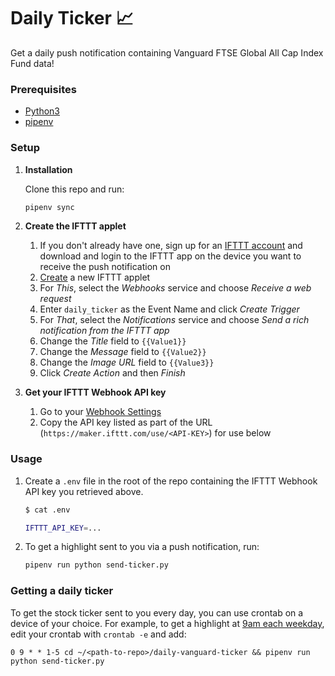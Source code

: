# Daily Ticker 📈

Get a daily push notification containing Vanguard FTSE Global All Cap Index Fund
data!

### Prerequisites
* [Python3](https://www.python.org/download/releases/3.0/)
* [pipenv](https://pypi.org/project/pipenv/)

### Setup

1. **Installation**

   Clone this repo and run:
   ```bash
   pipenv sync
   ```
1. **Create the IFTTT applet**

   1. If you don't already have one, sign up for an
      [IFTTT account](https://ifttt.com/) and download and login to the IFTTT
      app on the device you want to receive the push notification on
   1. [Create](https://ifttt.com/create) a new IFTTT applet
   1. For _This_, select the _Webhooks_ service and choose
      _Receive a web request_
   1. Enter `daily_ticker` as the Event Name and click _Create Trigger_
   1. For _That_, select the _Notifications_ service and choose
      _Send a rich notification from the IFTTT app_
   1. Change the _Title_ field to `{{Value1}}`
   1. Change the _Message_ field to `{{Value2}}`
   1. Change the _Image URL_ field to `{{Value3}}`
   1. Click _Create Action_ and then _Finish_
1. **Get your IFTTT Webhook API key**
   1. Go to your [Webhook Settings](https://ifttt.com/maker_webhooks/settings)
   1. Copy the API key listed as part of the URL
      (`https://maker.ifttt.com/use/<API-KEY>`) for use below

### Usage

1. Create a `.env` file in the root of the repo containing the IFTTT Webhook API
   key you retrieved above.
   ```bash
   $ cat .env

   IFTTT_API_KEY=...
   ```
1. To get a highlight sent to you via a push notification, run:
   ```bash
   pipenv run python send-ticker.py
   ```


### Getting a daily ticker

To get the stock ticker sent to you every day, you can use crontab on a device
of your choice. For example, to get a highlight at
[9am each weekday](https://crontab.guru/#0_9_*_*_1-5), edit your
crontab with `crontab -e` and add:
```
0 9 * * 1-5 cd ~/<path-to-repo>/daily-vanguard-ticker && pipenv run python send-ticker.py
```
